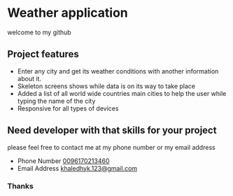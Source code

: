 # Weather application
welcome to my github

## Project features

- Enter any city and get its weather conditions with another information about it.
- Skeleton screens shows while data is on its way to take place
- Added a list of all world wide countries main cities to help the user while typing the name of the city
- Responsive for all types of devices

## Need developer with that skills for your project
please feel free to contact me at my phone number or my email address

- Phone Number [0096170213460](tel:+0096170213460)
- Email Address [khaledhyk.123@gmail.com](mailto:khaledhyk.123@gmail.com)

### Thanks
